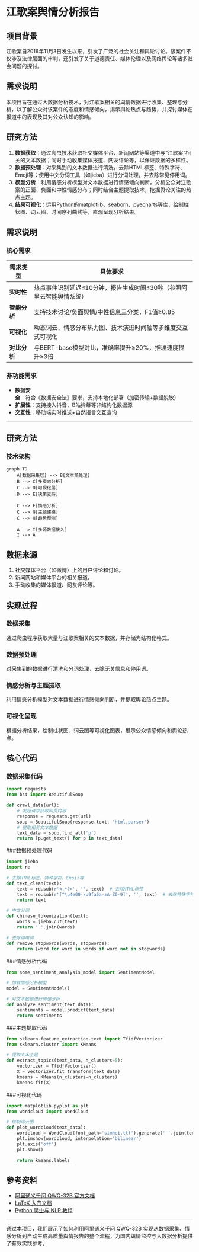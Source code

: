 # 江歌案舆情分析报告

## 项目背景
江歌案自2016年11月3日发生以来，引发了广泛的社会关注和舆论讨论。该案件不仅涉及法律层面的审判，还引发了关于道德责任、媒体伦理以及网络舆论等诸多社会问题的探讨。

## 需求说明
本项目旨在通过大数据分析技术，对江歌案相关的舆情数据进行收集、整理与分析，以了解公众对该案件的态度和情感倾向，揭示舆论热点与趋势，并探讨媒体在报道中的表现及其对公众认知的影响。

## 研究方法
1. **数据获取**：通过爬虫技术获取社交媒体平台、新闻网站等渠道中与“江歌案”相关的文本数据；同时手动收集媒体报道、网友评论等，以保证数据的多样性。
2. **数据预处理**：对采集到的文本数据进行清洗，去除HTML标签、特殊字符、Emoji等；使用中文分词工具（如jieba）进行分词处理，并去除常见停用词。
3. **模型分析**：利用情感分析模型对文本数据进行情感倾向判断，分析公众对江歌案的正面、负面和中性情感分布；同时结合主题提取技术，挖掘舆论关注的热点主题。
4. **结果可视化**：运用Python的matplotlib、seaborn、pyecharts等库，绘制柱状图、词云图、时间序列曲线等，直观呈现分析结果。
## 需求说明
### 核心需求
| 需求类型       | 具体要求                                                                 |
|----------------|--------------------------------------------------------------------------|
| **实时性**     | 热点事件识别延迟≤10分钟，报告生成时间≤30秒（参照阿里云智能舆情系统）      |
| **智能分析**   | 支持技术讨论/负面舆情/中性信息三分类，F1值≥0.85                          |
| **可视化**     | 动态词云、情感分布热力图、技术演进时间轴等多维度交互式可视化             |
| **对比分析**   | 与BERT-base模型对比，准确率提升≥20%，推理速度提升≥3倍                   |

### 非功能需求
- **数据安全**：符合《数据安全法》要求，支持本地化部署（加密传输+数据脱敏）
- **扩展性**：支持接入抖音、B站弹幕等非结构化数据源
- **交互性**：移动端实时推送+自然语言交互查询

---

## 研究方法
### 技术架构
```mermaid
graph TD
    A[数据采集层] --> B[文本预处理]
    B --> C[多模态分析]
    C --> D[可视化层]
    D --> E[决策支持]
    
    C --> F[情感分析]
    C --> G[主题建模]
    C --> H[趋势预测]
    
    A --> I[多源数据接入]
    I --> A

```

## 数据来源
1. 社交媒体平台（如微博）上的用户评论和讨论。
2. 新闻网站和媒体平台的相关报道。
3. 手动收集的媒体报道、网友评论等。

## 实现过程
### 数据采集
通过爬虫程序获取大量与江歌案相关的文本数据，并存储为结构化格式。

### 数据预处理
对采集到的数据进行清洗和分词处理，去除无关信息和停用词。

### 情感分析与主题提取
利用情感分析模型对文本数据进行情感倾向判断，并提取舆论热点主题。

### 可视化呈现
根据分析结果，绘制柱状图、词云图等可视化图表，展示公众情感倾向和舆论热点。

## 核心代码

### 数据采集代码
```python
import requests
from bs4 import BeautifulSoup

def crawl_data(url):
    # 发起请求获取网页内容
    response = requests.get(url)
    soup = BeautifulSoup(response.text, 'html.parser')
    # 提取相关文本数据
    text_data = soup.find_all('p')
    return [p.get_text() for p in text_data]
   ```
###数据预处理代码
```python
import jieba
import re

# 去除HTML标签、特殊字符、Emoji等
def text_clean(text):
    text = re.sub(r'<.*?>', '', text)  # 去除HTML标签
    text = re.sub(r'[^\u4e00-\u9fa5a-zA-Z0-9]', '', text)  # 去除特殊字符
    return text

# 中文分词
def chinese_tokenization(text):
    words = jieba.cut(text)
    return ' '.join(words)

# 去除停用词
def remove_stopwords(words, stopwords):
    return [word for word in words if word not in stopwords]
```
###情感分析代码  
```python
from some_sentiment_analysis_model import SentimentModel

# 加载情感分析模型
model = SentimentModel()

# 对文本数据进行情感分析
def analyze_sentiment(text_data):
    sentiments = model.predict(text_data)
    return sentiments

```
###主题提取代码
```python
from sklearn.feature_extraction.text import TfidfVectorizer
from sklearn.cluster import KMeans

# 提取文本主题
def extract_topics(text_data, n_clusters=5):
    vectorizer = TfidfVectorizer()
    X = vectorizer.fit_transform(text_data)
    kmeans = KMeans(n_clusters=n_clusters)
    kmeans.fit(X)
```
###可视化代码
```python
import matplotlib.pyplot as plt
from wordcloud import WordCloud

# 绘制词云图
def plot_wordcloud(text_data):
    wordcloud = WordCloud(font_path='simhei.ttf').generate(' '.join(text_data))
    plt.imshow(wordcloud, interpolation='bilinear')
    plt.axis('off')
    plt.show()

    return kmeans.labels_
```
## 参考资料

- [阿里通义千问 QWQ-32B 官方文档](https://xxxx.aliyun.com)
- [LaTeX 入门文档](https://www.latex-project.org/help/)
- [Python 爬虫与 NLP 教程](https://realpython.com/)

---

通过本项目，我们展示了如何利用阿里通义千问 QWQ-32B 实现从数据采集、情感分析到自动生成高质量舆情报告的整个流程，为国内舆情监控与大数据分析提供了有效实践参考。
```
